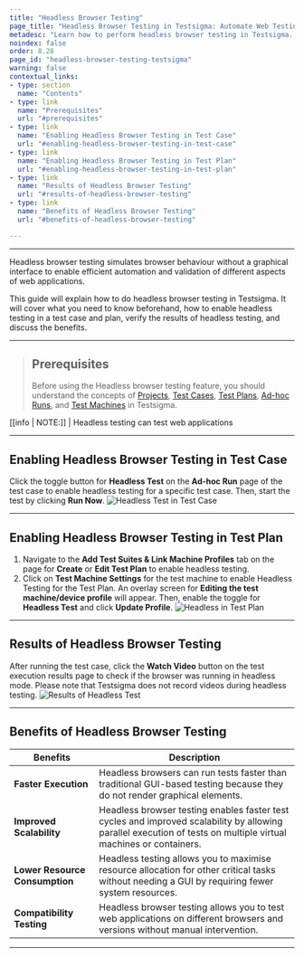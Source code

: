 ```yaml
---
title: "Headless Browser Testing"
page_title: "Headless Browser Testing in Testsigma: Automate Web Testing Efficiently"
metadesc: "Learn how to perform headless browser testing in Testsigma. Automate tests without a visual browser interface, ensuring efficient and reliable web app testing."
noindex: false
order: 8.28
page_id: "headless-browser-testing-testsigma"
warning: false
contextual_links:
- type: section
  name: "Contents"
- type: link
  name: "Prerequisites"
  url: "#prerequisites"
- type: link
  name: "Enabling Headless Browser Testing in Test Case"
  url: "#enabling-headless-browser-testing-in-test-case"
- type: link
  name: "Enabling Headless Browser Testing in Test Plan"
  url: "#enabling-headless-browser-testing-in-test-plan"
- type: link
  name: "Results of Headless Browser Testing"
  url: "#results-of-headless-browser-testing"
- type: link
  name: "Benefits of Headless Browser Testing"
  url: "#benefits-of-headless-browser-testing"     

---
```


---

Headless browser testing simulates browser behaviour without a graphical interface to enable efficient automation and validation of different aspects of web applications.

This guide will explain how to do headless browser testing in Testsigma. It will cover what you need to know beforehand, how to enable headless testing in a test case and plan, verify the results of headless testing, and discuss the benefits.

---

> ## **Prerequisites**
>
> Before using the Headless browser testing feature, you should understand the concepts of [Projects](https://testsigma.com/docs/projects/overview/), [Test Cases](https://testsigma.com/docs/test-cases/manage/add-edit-delete/), [Test Plans](https://testsigma.com/docs/test-management/test-plans/overview/), [Ad-hoc Runs](https://testsigma.com/docs/runs/adhoc-runs/), and [Test Machines](https://testsigma.com/docs/test-management/test-plans/manage-test-machines/) in Testsigma.

[[info | NOTE:]]
| Headless testing can test web applications

---

## **Enabling Headless Browser Testing in Test Case**

Click the toggle button for **Headless Test** on the **Ad-hoc Run** page of the test case to enable headless testing for a specific test case. Then, start the test by clicking **Run Now**. ![Headless Test in Test Case](https://s3.amazonaws.com/static-docs.testsigma.com/new_images/projects/applications/headless_adhocrun.gif)

---

## **Enabling Headless Browser Testing in Test Plan**

1. Navigate to the **Add Test Suites & Link Machine Profiles** tab on the page for **Create** or **Edit Test Plan** to enable headless testing.
2. Click on **Test Machine Settings** for the test machine to enable Headless Testing for the Test Plan. An overlay screen for **Editing the test machine/device profile** will appear. Then, enable the toggle for  **Headless Test** and click **Update Profile**. ![Headless in Test Plan](https://s3.amazonaws.com/static-docs.testsigma.com/new_images/projects/applications/headless_testplan.gif)

---

## **Results of Headless Browser Testing**

After running the test case, click the **Watch Video** button on the test execution results page to check if the browser was running in headless mode. Please note that Testsigma does not record videos during headless testing. ![Results of Headless Test](https://s3.amazonaws.com/static-docs.testsigma.com/new_images/projects/applications/view_headlesstesting.gif)

---

## **Benefits of Headless Browser Testing**

|Benefits|Description|
|---|---|
|**Faster Execution**|Headless browsers can run tests faster than traditional GUI-based testing because they do not render graphical elements.|
|**Improved Scalability**|Headless browser testing enables faster test cycles and improved scalability by allowing parallel execution of tests on multiple virtual machines or containers.|
|**Lower Resource Consumption**|Headless testing allows you to maximise resource allocation for other critical tasks without needing a GUI by requiring fewer system resources.|
|**Compatibility Testing**|Headless browser testing allows you to test web applications on different browsers and versions without manual intervention.|

---